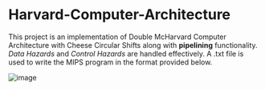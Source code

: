 # Harvard-Computer-Architecture
This project is an implementation of Double McHarvard Computer Architecture with Cheese Circular Shifts along with **pipelining** functionality. *Data Hazards* and *Control Hazards* are handled effectively. A .txt file is used to write the MIPS program in the format provided below.

![image](https://github.com/yasminesadat/Harvard-Computer-Architecture/assets/128090696/77d30faf-cc07-4447-bc58-2e74fa0f2abc)



